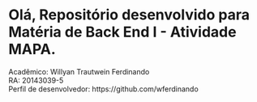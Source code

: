 # Olá, Repositório desenvolvido para Matéria de Back End I - Atividade MAPA.
<div>
  Acadêmico: Willyan Trautwein Ferdinando
</div>
<div>
 RA: 20143039-5
</div>
<div>
Perfil de desenvolvedor: https://github.com/wferdinando
</div>